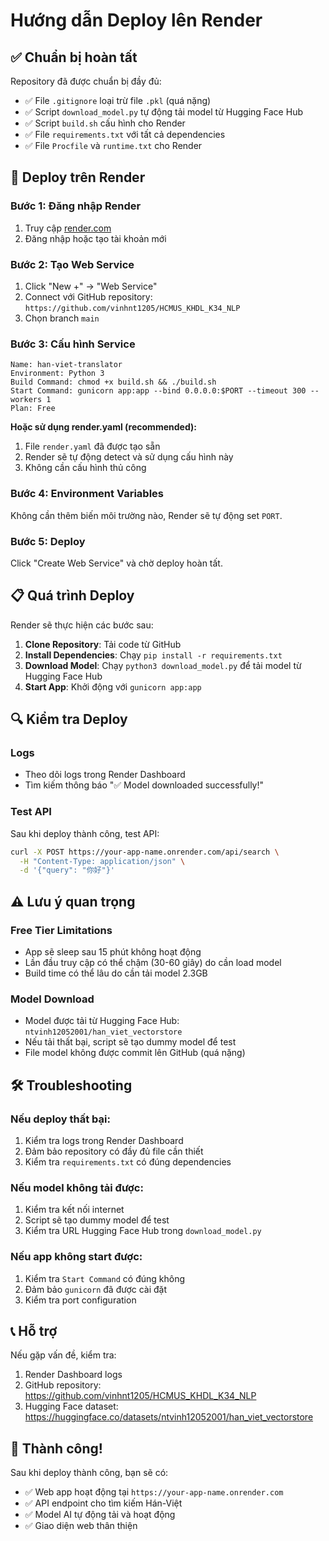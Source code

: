 # Hướng dẫn Deploy lên Render

## ✅ Chuẩn bị hoàn tất

Repository đã được chuẩn bị đầy đủ:
- ✅ File `.gitignore` loại trừ file `.pkl` (quá nặng)
- ✅ Script `download_model.py` tự động tải model từ Hugging Face Hub
- ✅ Script `build.sh` cấu hình cho Render
- ✅ File `requirements.txt` với tất cả dependencies
- ✅ File `Procfile` và `runtime.txt` cho Render

## 🚀 Deploy trên Render

### Bước 1: Đăng nhập Render
1. Truy cập [render.com](https://render.com)
2. Đăng nhập hoặc tạo tài khoản mới

### Bước 2: Tạo Web Service
1. Click "New +" → "Web Service"
2. Connect với GitHub repository: `https://github.com/vinhnt1205/HCMUS_KHDL_K34_NLP`
3. Chọn branch `main`

### Bước 3: Cấu hình Service
```
Name: han-viet-translator
Environment: Python 3
Build Command: chmod +x build.sh && ./build.sh
Start Command: gunicorn app:app --bind 0.0.0.0:$PORT --timeout 300 --workers 1
Plan: Free
```

**Hoặc sử dụng render.yaml (recommended):**
1. File `render.yaml` đã được tạo sẵn
2. Render sẽ tự động detect và sử dụng cấu hình này
3. Không cần cấu hình thủ công

### Bước 4: Environment Variables
Không cần thêm biến môi trường nào, Render sẽ tự động set `PORT`.

### Bước 5: Deploy
Click "Create Web Service" và chờ deploy hoàn tất.

## 📋 Quá trình Deploy

Render sẽ thực hiện các bước sau:

1. **Clone Repository**: Tải code từ GitHub
2. **Install Dependencies**: Chạy `pip install -r requirements.txt`
3. **Download Model**: Chạy `python3 download_model.py` để tải model từ Hugging Face Hub
4. **Start App**: Khởi động với `gunicorn app:app`

## 🔍 Kiểm tra Deploy

### Logs
- Theo dõi logs trong Render Dashboard
- Tìm kiếm thông báo "✅ Model downloaded successfully!"

### Test API
Sau khi deploy thành công, test API:
```bash
curl -X POST https://your-app-name.onrender.com/api/search \
  -H "Content-Type: application/json" \
  -d '{"query": "你好"}'
```

## ⚠️ Lưu ý quan trọng

### Free Tier Limitations
- App sẽ sleep sau 15 phút không hoạt động
- Lần đầu truy cập có thể chậm (30-60 giây) do cần load model
- Build time có thể lâu do cần tải model 2.3GB

### Model Download
- Model được tải từ Hugging Face Hub: `ntvinh12052001/han_viet_vectorstore`
- Nếu tải thất bại, script sẽ tạo dummy model để test
- File model không được commit lên GitHub (quá nặng)

## 🛠️ Troubleshooting

### Nếu deploy thất bại:
1. Kiểm tra logs trong Render Dashboard
2. Đảm bảo repository có đầy đủ file cần thiết
3. Kiểm tra `requirements.txt` có đúng dependencies

### Nếu model không tải được:
1. Kiểm tra kết nối internet
2. Script sẽ tạo dummy model để test
3. Kiểm tra URL Hugging Face Hub trong `download_model.py`

### Nếu app không start được:
1. Kiểm tra `Start Command` có đúng không
2. Đảm bảo `gunicorn` đã được cài đặt
3. Kiểm tra port configuration

## 📞 Hỗ trợ

Nếu gặp vấn đề, kiểm tra:
1. Render Dashboard logs
2. GitHub repository: https://github.com/vinhnt1205/HCMUS_KHDL_K34_NLP
3. Hugging Face dataset: https://huggingface.co/datasets/ntvinh12052001/han_viet_vectorstore

## 🎉 Thành công!

Sau khi deploy thành công, bạn sẽ có:
- ✅ Web app hoạt động tại `https://your-app-name.onrender.com`
- ✅ API endpoint cho tìm kiếm Hán-Việt
- ✅ Model AI tự động tải và hoạt động
- ✅ Giao diện web thân thiện 